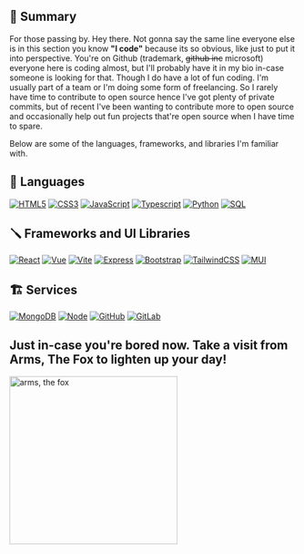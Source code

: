 ## 💬 Summary
For those passing by. Hey there. Not gonna say the same line everyone else is in this section you know **"I code"** because its so obvious, like just to put it into perspective. You're on Github (trademark, ~~github inc~~ microsoft) everyone here is coding almost, but I'll probably have it in my bio in-case someone is looking for that. Though I do have a lot of fun coding. I'm usually part of a team or I'm doing some form of freelancing. So I rarely have time to contribute to open source hence I've got plenty of private commits, but of recent I've been wanting to contribute more to open source and occasionally help out fun projects that're open source when I have time to spare. 

Below are some of the languages, frameworks, and libraries I'm familiar with.

## 📝 Languages
[![HTML5](https://img.shields.io/badge/html5-%23E34F26.svg?style=for-the-badge&logo=html5&logoColor=white)](https://developer.mozilla.org/en-US/docs/Web/HTML)
[![CSS3](https://img.shields.io/badge/css3-%231572B6.svg?style=for-the-badge&logo=css3&logoColor=white)](https://developer.mozilla.org/en-US/docs/Web/CSS)
[![JavaScript](https://img.shields.io/badge/javascript-%23323330.svg?style=for-the-badge&logo=javascript&logoColor=%23F7DF1E)](https://developer.mozilla.org/en-US/docs/Web/JavaScript)
[![Typescript](https://img.shields.io/badge/typescript-%23323330.svg?style=for-the-badge&logo=typescript&logoColor=green)](https://www.typescriptlang.org/)
[![Python](https://img.shields.io/badge/python-%23323330.svg?style=for-the-badge&logo=python&logoColor=blue)](https://www.python.org/)
[![SQL](https://img.shields.io/badge/sql-%23323330.svg?style=for-the-badge&logo=sqlite&logoColor=red)](https://en.wikipedia.org/wiki/SQL)

## 🪛 Frameworks and UI Libraries
[![React](https://img.shields.io/badge/react-%2320232a.svg?style=for-the-badge&logo=react&logoColor=%2361DAFB)](https://reactjs.org/)
[![Vue](https://img.shields.io/badge/vue-%2320232a.svg?style=for-the-badge&logo=vue.js&logoColor=green)](https://vuejs.org/)
[![Vite](https://img.shields.io/badge/vite-B73BFE?style=for-the-badge&logo=vite&logoColor=FFD62E)](https://vitejs.dev/)
[![Express](https://img.shields.io/badge/express-%2320232a.svg?style=for-the-badge&logo=express&logoColor=green)](https://expressjs.com/)
[![Bootstrap](https://img.shields.io/badge/bootstrap-%2320232a.svg?style=for-the-badge&logo=bootstrap&logoColor=purple)](https://getbootstrap.com/)
[![TailwindCSS](https://img.shields.io/badge/tailwindcss-%2338B2AC.svg?style=for-the-badge&logo=tailwind-css&logoColor=white)](https://tailwindcss.com/)
[![MUI](https://img.shields.io/badge/MUI-%230081CB.svg?style=for-the-badge&logo=mui&logoColor=white)](https://mui.com/)

## 🏗️ Services
[![MongoDB](https://img.shields.io/badge/MongoDB-%234ea94b.svg?style=for-the-badge&logo=mongodb&logoColor=white)](https://www.mongodb.com/)
[![Node](https://img.shields.io/badge/node-%23E34F26.svg?style=for-the-badge&logo=node.js&logoColor=white)](https://www.mongodb.com/)
[![GitHub](https://img.shields.io/badge/github-%23121011.svg?style=for-the-badge&logo=github&logoColor=white)](https://github.com/)
[![GitLab](https://img.shields.io/badge/gitlab-%23121011.svg?style=for-the-badge&logo=gitlab&logoColor=white)](https://gitlab.com/)

## Just in-case you're bored now. Take a visit from Arms, The Fox to lighten up your day!
<img aligh="right" width="295" src="https://i.giphy.com/media/7G3gT88XSp0QM/giphy.webp" alt="arms, the fox" />
